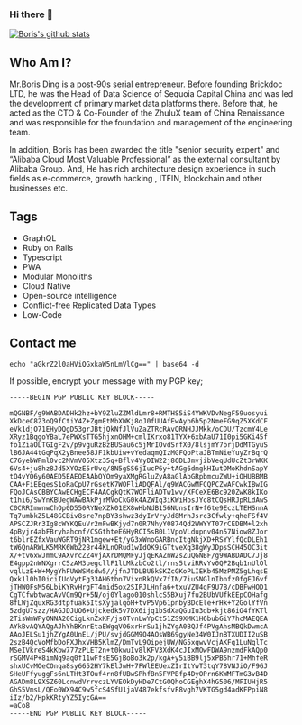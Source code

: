 ### Hi there 👋

[![Boris's github stats](https://github-readme-stats.vercel.app/api?username=0xding&count_private=true&show_icons=true)](https://github.com/anuraghazra/github-readme-stats)

## Who Am I?

Mr.Boris Ding is a post-90s serial entrepreneur. Before founding Brickdoc LTD, he was the Head of Data Science of Sequoia Capital China and was led the development of primary market data platforms there. Before that, he acted as the  CTO & Co-Founder of the ZhuluX team of China Renaissance and was responsible for the foundation and management of the engineering team.

In addition, Boris has been awarded the title "senior security expert" and “Alibaba Cloud Most Valuable Professional” as the external consultant by Alibaba Group. And, He has rich architecture design experience in such fields as e-commerce, growth hacking , ITFIN, blockchain and other businesses etc. 


## Tags

* GraphQL
* Ruby on Rails
* Typescript
* PWA
* Modular Monoliths
* Cloud Native
* Open-source intelligence
* Conflict-free Replicated Data Types
* Low-Code

## Contact me
`echo "aGkrZ2l0aHViQGxkaW5nLmVlCg==" | base64 -d`

If possible, encrypt your message with my PGP key;
```
-----BEGIN PGP PUBLIC KEY BLOCK-----

mQGNBF/g9WABDADHk2hz+bY9ZluZZMldLmr8+RMTHS5iS4YWKVDvNegF59uosyui
XkDceC823oQ9fCtiY4Z+ZgmEtMbXWKj8oJ0fUUAfEwAyb6h5p2NmeFG9qZ5XKdCF
eVk1djO71EHyDQgD53grJBtjQkNfJlVuZaZTRcRAvQRNHJJMkk/oCDU/TzcmY4Le
XRyz1BqgoYBaL7ePWXsTTG5hjxnOHM+cmlIKrxo81TYX+6xbAaU71I0pi5GKi45f
fo1ZiaOLTGIgF2v/p9vguRzBzBUSau6c5jMrIOvdSrfX0/8lsjmY7orjDdMTGyuS
lB6JA44tGqPqX2yBnee58JF1kbUiw+vYedaqmQIzMGFQoPtaJBTmNieYuyZrBqrQ
C76yebWPml0vc2MVmV05Xtz35q+Bflv4YyDIW22j86DLJmvjibVeqUdUcZt3rWKK
6Vs4+ju8hz8Jd5XYOzE5rUvq/8N5gSS6jIucP6y+tAGg6dmgkHIutDMoKhdnSapY
tQ4vYO6y60AED5EAEQEAAbQYQm9yaXMgRGluZyA8aGlAbGRpbmcuZWU+iQHUBBMB
CAA+FiEEqesS1oRaCpU7rGsetK7WOFliADQFAl/g9WACGwMFCQPCZwAFCwkIBwIG
FQoJCAsCBBYCAwECHgECF4AACgkQtK7WOFliADTw1wv/XFCeXE6Bc920ZwK8kIKo
t1hi6/SwYnKBUegWAwBAkPjrMVoCkG0k4AZWIq3iKWiHbsJYc8tCQsHRJpRLdAwS
C0CRRImwnwChOp0D550RYNeXZk01EX8wHbNdB156NUnsIrN+f6te9EczLTEHSnnA
Tq7umbkZ5L48GCBiv8sre7npBY3shwz3dyIrVryJd8MrhJsrc3Cfwly+qheFSf4V
APSCZJRr3Ig8cWYKQEuVr2mFwBKjyd7n0R7NhyY0874Qd2WWYYT07rCEDBM+l2xh
4pByjr4abFBryhahcnf/CSGthteE6HyRCI5sB0L1VpoVLdupnv04n57Niow8ZJor
t6blrEZfxVauWGRT9jNR1mgew+Et/yG3xWnoGARBncItgNkjXD+RSYYlfQcDLEh1
tW6QnARWLK5MRK6Wb22Br44KLnORud1wIdOK9iGTtveXq38gWyJDpsSCH45OC3it
X/+tv6xwJmmC9AXvrcZZ4vjAXrDMQMFyJjqEKAZnW2sZuQGNBF/g9WABDADC7Jj8
E4gpp2nWNXgrrC5zAM3pegcllF1lLMkzbCo2tl/rns5tviRRvYv0QP2Bqb1nUlOl
vqlLzE+W+MygYhFUWWSMsdw5//jfnJTDLBU6kSKZcGKoPLIEKb45MzPMZ5gLhqsE
Qxk1l0hI0iciIUoVytFg33AH6tbn7VixnRkQVx7fIN/7iuSNGlnIbnfz0fgEJ6vf
jTHW0FsM56LbiKYRvHrgFT4mid5ox2SIPJLHnfa6+txuVZU4qF9U7B/cDBFwHOD1
CgTCfwbtwacAvVCm9Qr+5N/oj0Ylago010shlcS5BXuj7fu2BUbVUfkEEpCOHafg
8fLWjZquxRG3dtpfuak5ItsXyjalqoH+tvP5Vp61pnbyBDcEle+rHk+Y2GolYfVn
5zdgU7szz/HAGJDJUO6+Ujckedk5v7DX6ijq1bSdXaQGuIu3db+kjt86iO4fYKTl
2TisWmWPyONNA20CigLknZxKF/jsOTvnLwYpCt51ZS9XMK1H6bubGiY7hcMAEQEA
AYkBvAQYAQgAJhYhBKnrEtaEWgqVO6xrHrSu1jhZYgA0BQJf4PVgAhsMBQkDwmcA
AAoJELSu1jhZYgA0UnEL/jPU/svjdGGM9Q4AOsWB69gyNe34W0IJnBTXUDII2uSB
2szB4QcVoMfbDoFXJhxVHB5KlmZ/DmTvL9OipejUW/NG5xqwvVcjAKFq1LuNqlTc
MSeIVkreS4kKbw777zPLET2n+t0kwuIv8lKFV3XdK4cJIxMOwFDWA9nzmdFkAQp0
rSGMV4P+8imNq9aq0f11wFfsE5GjBoBo3k2p/kgA+y5iBB9lj5xPB5hr71+MhfeR
shxUCvMOeCOnqa8sy6652HY7kElJwH+7FWlEEUexZIrItYwT3tqY78VNJiO/F9GJ
SHeUFfyuggFs6nLTHt3TOuf4rn8fUBwSPhfBn5FVPBfp4DyOPrn6KWMFTmG3vB4D
AGADm8L9XSZ60LcnwdVrryczLYVEOkDyHDe7CtGOQhoCGEghX4hG506/MFIUHjR5
GhS5VmsL/QEo0WX94C9w5fcS4SfU1jaV487ekfsfvF8vgh7VKTG5gd4adKFPpiN8
iIz/b2/HpkKRtyYZ5IycGA==
=aCo8
-----END PGP PUBLIC KEY BLOCK-----
```
